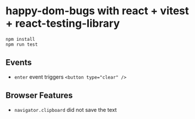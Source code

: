 # happy-dom-bugs with react + vitest + react-testing-library

```shell
npm install
npm run test
```

## Events

- `enter` event triggers `<button type="clear" />`

## Browser Features

- `navigator.clipboard` did not save the text

